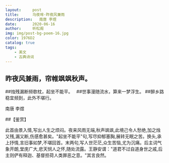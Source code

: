 ```yaml
---
layout:     post
title:      乌夜啼·昨夜风兼雨
description:   南唐 李煜
date:       2020-06-16
author:     听松阁
img: img/post-bg-poem-16.jpg
color: 1976D2
catalog: true
tags:
    - 美文
    - 古典诗词
---
```


## 昨夜风兼雨，帘帷飒飒秋声。
##烛残漏断频欹枕，起坐不能平。
&nbsp;
##世事漫随流水，算来一梦浮生。
##醉乡路稳宜频到，此外不堪行。

南唐 李煜

##【鉴赏】

此首由景入情,写出人生之烦闷。夜来风雨无端,秋声飒飒,此境己令人愁绝,加之烛又残,漏又断,伤感愈甚矣。"起坐不能平"句,写尽抑郁塞胸,展转无眠之苦。换头,承上抒情,言旧事如梦,不堪回首。末两句,写人世茫茫,众生苦恼,尤为沉痛。后主词气象开朗,堂庑广大,悲天悯人之怀,随处流露。王静安谓："道君不过自道身世之戚,后主则俨有释迦、基督担荷人类罪恶之意。"其言良然。
